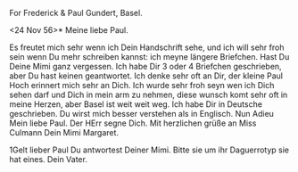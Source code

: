For Frederick & Paul Gundert, Basel.

 <24 Nov 56>*
Meine liebe Paul.

Es freutet mich sehr wenn ich Dein Handschrift sehe, und ich will sehr froh sein wenn Du mehr schreiben kannst: ich meyne längere Briefchen. Hast Du Deine Mimi ganz vergessen. Ich habe Dir 3 oder 4 Briefchen geschrieben, aber Du hast keinen geantwortet. Ich denke sehr oft an Dir, der kleine Paul Hoch erinnert mich sehr an Dich. Ich wurde sehr froh seyn wen ich Dich sehen darf und Dich in mein arm zu nehmen, diese wunsch komt sehr oft in meine Herzen, aber Basel ist weit weit weg. Ich habe Dir in Deutsche geschrieben. Du wirst mich besser verstehen als in Englisch. Nun Adieu Mein liebe Paul. Der HErr segne Dich. Mit herzlichen grüße an Miss Culmann  Dein Mimi Margaret.

1Gelt lieber Paul Du antwortest Deiner Mimi. Bitte sie um ihr Daguerrotyp sie hat eines.
 Dein Vater.

